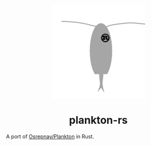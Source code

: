<p align = "center"><img src = "logo.png" alt = "plankton-rs logo"/></p> 
<h1 align = "center">plankton-rs</h1>

A port of [Osrepnay/Plankton](https://github.com/Osrepnay/Plankton) in Rust.
